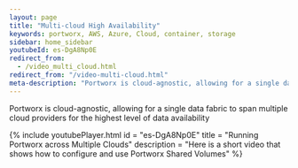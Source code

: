 ```yaml
---
layout: page
title: "Multi-cloud High Availability"
keywords: portworx, AWS, Azure, Cloud, container, storage
sidebar: home_sidebar
youtubeId: es-DgA8Np0E
redirect_from:
  - /video_multi_cloud.html
redirect_from: "/video-multi-cloud.html"
meta-description: "Portworx is cloud-agnostic, allowing for a single data fabric to span multiple cloud providers for the highest level of data availability. Find out how in this video!"
---
```


Portworx is cloud-agnostic, allowing for a single data fabric to span multiple cloud providers for the highest level of data availability

{%
    include youtubePlayer.html
    id = "es-DgA8Np0E"
    title = "Running Portworx across Multiple Clouds"
    description = "Here is a short video that shows how to configure and use Portworx Shared Volumes"
%}

